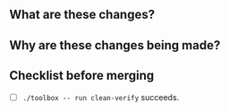 <!-- Your pull request should satisfy the who, what, when, where, why, and how questions for your changes. -->

## What are these changes?
<!-- Brief summary. E.g. Fix/Update/Add thing... If you use "and" here, you should probably make separate pull requests. -->

## Why are these changes being made?

<!-- Justify your proposed changes. -->

## Checklist before merging
- [ ] `./toolbox -- run clean-verify` succeeds.
